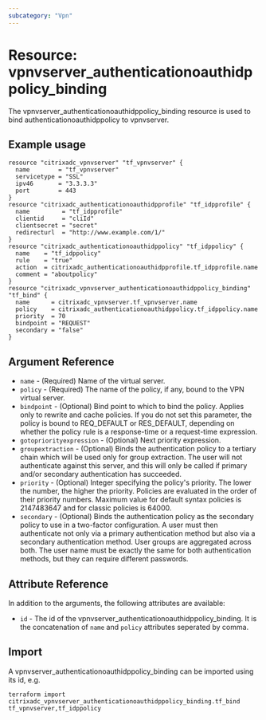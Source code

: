```yaml
---
subcategory: "Vpn"
---
```


# Resource: vpnvserver_authenticationoauthidppolicy_binding

The vpnvserver_authenticationoauthidppolicy_binding resource is used to bind authenticationoauthidppolicy to vpnvserver.


## Example usage

```hcl
resource "citrixadc_vpnvserver" "tf_vpnvserver" {
  name        = "tf_vpnvserver"
  servicetype = "SSL"
  ipv46       = "3.3.3.3"
  port        = 443
}
resource "citrixadc_authenticationoauthidpprofile" "tf_idpprofile" {
  name         = "tf_idpprofile"
  clientid     = "cliId"
  clientsecret = "secret"
  redirecturl  = "http://www.example.com/1/"
}
resource "citrixadc_authenticationoauthidppolicy" "tf_idppolicy" {
  name    = "tf_idppolicy"
  rule    = "true"
  action  = citrixadc_authenticationoauthidpprofile.tf_idpprofile.name
  comment = "aboutpolicy"
}
resource "citrixadc_vpnvserver_authenticationoauthidppolicy_binding" "tf_bind" {
  name      = citrixadc_vpnvserver.tf_vpnvserver.name
  policy    = citrixadc_authenticationoauthidppolicy.tf_idppolicy.name
  priority  = 70
  bindpoint = "REQUEST"
  secondary = "false"
}
```


## Argument Reference

* `name` - (Required) Name of the virtual server.
* `policy` - (Required) The name of the policy, if any, bound to the VPN virtual server.
* `bindpoint` - (Optional) Bind point to which to bind the policy. Applies only to rewrite and cache policies. If you do not set this parameter, the policy is bound to REQ_DEFAULT or RES_DEFAULT, depending on whether the policy rule is a response-time or a request-time expression.
* `gotopriorityexpression` - (Optional) Next priority expression.
* `groupextraction` - (Optional) Binds the authentication policy to a tertiary chain which will be used only for group extraction.  The user will not authenticate against this server, and this will only be called if primary and/or secondary authentication has succeeded.
* `priority` - (Optional) Integer specifying the policy's priority. The lower the number, the higher the priority. Policies are evaluated in the order of their priority numbers. Maximum value for default syntax policies is 2147483647 and for classic policies is 64000.
* `secondary` - (Optional) Binds the authentication policy as the secondary policy to use in a two-factor configuration. A user must then authenticate not only via a primary authentication method but also via a secondary authentication method. User groups are aggregated across both. The user name must be exactly the same for both authentication methods, but they can require different passwords.


## Attribute Reference

In addition to the arguments, the following attributes are available:

* `id` - The id of the vpnvserver_authenticationoauthidppolicy_binding. It is the concatenation of `name` and `policy` attributes seperated by comma.


## Import

A vpnvserver_authenticationoauthidppolicy_binding can be imported using its id, e.g.

```shell
terraform import citrixadc_vpnvserver_authenticationoauthidppolicy_binding.tf_bind tf_vpnvserver,tf_idppolicy
```
